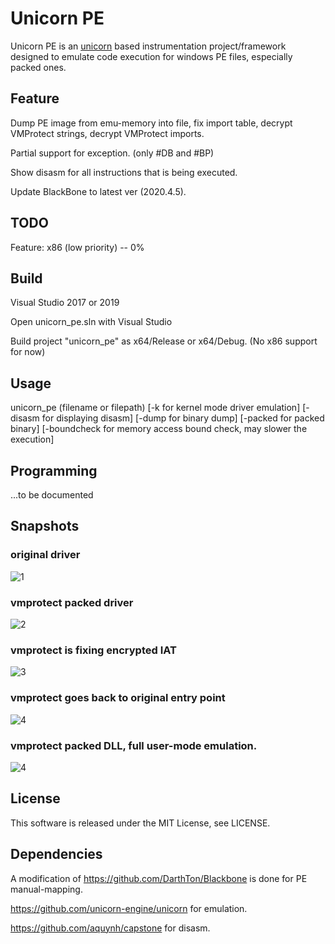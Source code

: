 # Unicorn PE
Unicorn PE is an [unicorn](https://github.com/unicorn-engine/unicorn) based instrumentation project/framework designed to emulate code execution for windows PE files, especially packed ones.

## Feature

Dump PE image from emu-memory into file, fix import table, decrypt VMProtect strings, decrypt VMProtect imports.

Partial support for exception. (only #DB and #BP)

Show disasm for all instructions that is being executed.

Update BlackBone to latest ver (2020.4.5).

## TODO

Feature: x86 (low priority) -- 0%

## Build
Visual Studio 2017 or 2019

Open unicorn_pe.sln with Visual Studio

Build project "unicorn_pe" as x64/Release or x64/Debug. (No x86 support for now)

## Usage

unicorn_pe (filename or filepath) [-k for kernel mode driver emulation] [-disasm for displaying disasm] [-dump for binary dump] [-packed for packed binary] [-boundcheck for memory access bound check, may slower the execution]

## Programming

...to be documented

## Snapshots

### original driver
![1](https://github.com/hzqst/unicorn_pe/raw/master/img/img1.png)

### vmprotect packed driver
![2](https://github.com/hzqst/unicorn_pe/raw/master/img/img2.png)

### vmprotect is fixing encrypted IAT
![3](https://github.com/hzqst/unicorn_pe/raw/master/img/img3.png)

### vmprotect goes back to original entry point
![4](https://github.com/hzqst/unicorn_pe/raw/master/img/img4.png)

### vmprotect packed DLL, full user-mode emulation.
![4](https://github.com/hzqst/unicorn_pe/raw/master/img/img5.png)

## License
This software is released under the MIT License, see LICENSE.

## Dependencies 
A modification of https://github.com/DarthTon/Blackbone is done for PE manual-mapping.

https://github.com/unicorn-engine/unicorn for emulation.

https://github.com/aquynh/capstone for disasm.
